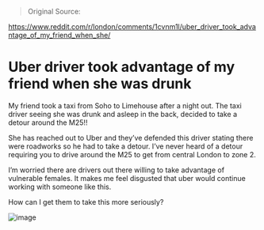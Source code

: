 > Original Source:

https://www.reddit.com/r/london/comments/1cvnm1l/uber_driver_took_advantage_of_my_friend_when_she/

# Uber driver took advantage of my friend when she was drunk

My friend took a taxi from Soho to Limehouse after a night out. The taxi driver seeing she was drunk and asleep in the back, decided to take a detour around the M25!!

She has reached out to Uber and they’ve defended this driver stating there were roadworks so he had to take a detour. I’ve never heard of a detour requiring you to drive around the M25 to get from central London to zone 2.

I’m worried there are drivers out there willing to take advantage of vulnerable females. It makes me feel disgusted that uber would continue working with someone like this.

How can I get them to take this more seriously?

![image](.pix/uberx-ride-with-amir.webp)
